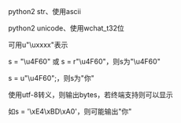 python2 str、使用ascii





python2 unicode、使用wchat_t32位

可用u"\uxxxx"表示

s = "\u4F60" 或 s = r"\u4F60"，则s为"\\u4F60"

s = u"\u4F60";，则s为"你"



使用utf-8转义，则输出bytes，若终端支持则可以显示

如s = '\xE4\xBD\xA0'，则可能输出"你"